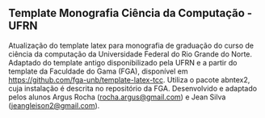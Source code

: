 ## Template Monografia Ciência da Computação - UFRN
Atualização do template latex para monografia de graduação do curso de ciência da computação da Universidade Federal do Rio Grande do Norte.
Adaptado do template antigo disponibilizado pela UFRN e a partir do template da Faculdade do Gama (FGA), disponível em https://github.com/fga-unb/template-latex-tcc.
Utiliza o pacote abntex2, cuja instalação é descrita no repositório da FGA.
Desenvolvido e adaptado pelos alunos Argus Rocha (rocha.argus@gmail.com) e Jean Silva (jeangleison2@gmail.com).
